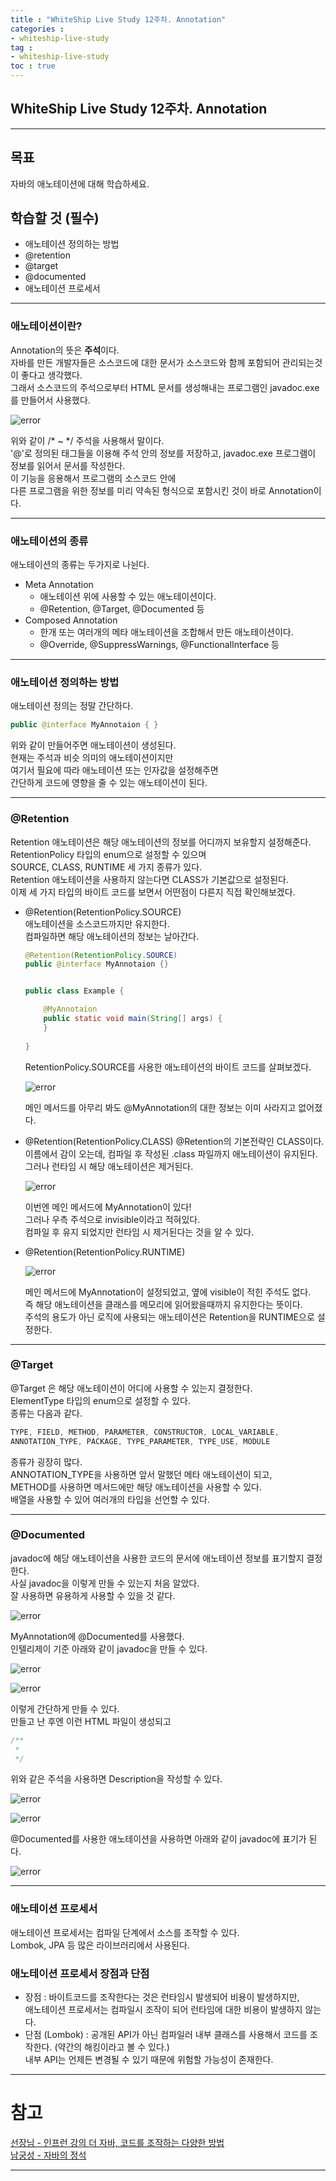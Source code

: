 ```yaml
---
title : "WhiteShip Live Study 12주차. Annotation"
categories :
- whiteship-live-study
tag :
- whiteship-live-study
toc : true
---
```


## WhiteShip Live Study 12주차. Annotation

---

## 목표
자바의 애노테이션에 대해 학습하세요.

## 학습할 것 (필수)
- 애노테이션 정의하는 방법
- @retention
- @target
- @documented
- 애노테이션 프로세서

---

### 애노테이션이란?

Annotation의 뜻은 **주석**이다.  
자바를 만든 개발자들은 소스코드에 대한 문서가 소스코드와 함께 포함되어 관리되는것이 좋다고 생각했다.  
그래서 소스코드의 주석으로부터 HTML 문서를 생성해내는 프로그램인 javadoc.exe를 만들어서 사용했다.

![error](../../../assets/images/whiteship-live-study/2021-02-05/annotation.png)  

위와 같이 /* ~ */ 주석을 사용해서 말이다.  
'@'로 정의된 태그들을 이용해 주석 안의 정보를 저장하고, javadoc.exe 프로그램이 정보를 읽어서 문서를 작성한다.   
이 기능을 응용해서 프로그램의 소스코드 안에  
다른 프로그램을 위한 정보를 미리 약속된 형식으로 포함시킨 것이 바로 Annotation이다.  

---

### 애노테이션의 종류

애노테이션의 종류는 두가지로 나뉜다.  
- Meta Annotation
    - 애노테이션 위에 사용할 수 있는 애노테이션이다.  
    - @Retention, @Target, @Documented 등
- Composed Annotation
    - 한개 또는 여러개의 메타 애노테이션을 조합해서 만든 애노테이션이다.
    - @Override, @SuppressWarnings, @FunctionalInterface 등
    
---

### 애노테이션 정의하는 방법

애노테이션 정의는 정말 간단하다.  
```java
public @interface MyAnnotaion { }
```

위와 같이 만들어주면 애노테이션이 생성된다.  
현재는 주석과 비슷 의미의 애노테이션이지만  
여기서 필요에 따라 애노테이션 또는 인자값을 설정해주면  
간단하게 코드에 영향을 줄 수 있는 애노테이션이 된다.  

---

### @Retention

Retention 애노테이션은 해당 애노테이션의 정보를 어디까지 보유할지 설정해준다.  
RetentionPolicy 타입의 enum으로 설정할 수 있으며  
SOURCE, CLASS, RUNTIME 세 가지 종류가 있다.      
Retention 애노테이션을 사용하지 않는다면 CLASS가 기본값으로 설정된다.  
이제 세 가지 타입의 바이트 코드를 보면서 어떤점이 다른지 직접 확인해보겠다.  


- @Retention(RetentionPolicy.SOURCE)  
  애노테이션을 소스코드까지만 유지한다.  
  컴파일하면 해당 애노테이션의 정보는 날아간다.  
    
  ```java
  @Retention(RetentionPolicy.SOURCE)
  public @interface MyAnnotaion {}
  
  
  public class Example {
  
      @MyAnnotaion
      public static void main(String[] args) {
      }
      
  }
  ```
  
  RetentionPolicy.SOURCE를 사용한 애노테이션의 바이트 코드를 살펴보겠다.  
  
  ![error](../../../assets/images/whiteship-live-study/2021-02-05/retention_source.png)  
  
  메인 메서드를 아무리 봐도 @MyAnnotation의 대한 정보는 이미 사라지고 없어졌다.    
  

- @Retention(RetentionPolicy.CLASS)
  @Retention의 기본전략인 CLASS이다.  
  이름에서 감이 오는데, 컴파일 후 작성된 .class 파일까지 애노테이션이 유지된다.  
  그러나 런타임 시 해당 애노테이션은 제거된다.  
  
  ![error](../../../assets/images/whiteship-live-study/2021-02-05/retention_class.png)  
    
  
  이번엔 메인 메서드에 MyAnnotation이 있다!  
  그러나 우측 주석으로 invisible이라고 적혀있다.  
  컴파일 후 유지 되었지만 런타임 시 제거된다는 것을 알 수 있다.    
  
- @Retention(RetentionPolicy.RUNTIME)  

  ![error](../../../assets/images/whiteship-live-study/2021-02-05/retention_runtime.png)  

  메인 메서드에 MyAnnotation이 설정되었고, 옆에 visible이 적힌 주석도 없다.  
  즉 해당 애노테이션을 클래스를 메모리에 읽어왔을때까지 유지한다는 뜻이다.  
  주석의 용도가 아닌 로직에 사용되는 애노테이션은 Retention을 RUNTIME으로 설정한다.  

---

### @Target

@Target 은 해당 애노테이션이 어디에 사용할 수 있는지 결정한다.  
ElementType 타입의 enum으로 설정할 수 있다.  
종류는 다음과 같다.  

```java
TYPE, FIELD, METHOD, PARAMETER, CONSTRUCTOR, LOCAL_VARIABLE, 
ANNOTATION_TYPE, PACKAGE, TYPE_PARAMETER, TYPE_USE, MODULE
```

종류가 굉장히 많다.  
ANNOTATION_TYPE을 사용하면 앞서 말했던 메타 애노테이션이 되고,  
METHOD를 사용하면 메서드에만 해당 애노테이션을 사용할 수 있다.  
배열을 사용할 수 있어 여러개의 타입을 선언할 수 있다.  

---

### @Documented

javadoc에 해당 애노테이션을 사용한 코드의 문서에 애노테이션 정보를 표기할지 결정한다.  
사실 javadoc을 이렇게 만들 수 있는지 처음 알았다.  
잘 사용하면 유용하게 사용할 수 있을 것 같다.  

![error](../../../assets/images/whiteship-live-study/2021-02-05/javadoc1.png)  

MyAnnotation에 @Documented를 사용했다.  
인텔리제이 기준 아래와 같이 javadoc을 만들 수 있다.  

![error](../../../assets/images/whiteship-live-study/2021-02-05/javadoc2.png)  

![error](../../../assets/images/whiteship-live-study/2021-02-05/javadoc3.png)  

이렇게 간단하게 만들 수 있다.  
만들고 난 후엔 이런 HTML 파일이 생성되고 

```java
/**
 *
 */
```

위와 같은 주석을 사용하면 Description을 작성할 수 있다.  

![error](../../../assets/images/whiteship-live-study/2021-02-05/javadoc4.png)  

![error](../../../assets/images/whiteship-live-study/2021-02-05/javadoc5.png)  

@Documented를 사용한 애노테이션을 사용하면 아래와 같이 javadoc에 표기가 된다.  

![error](../../../assets/images/whiteship-live-study/2021-02-05/javadoc6.png)  

---

### 애노테이션 프로세서

애노테이션 프로세서는 컴파일 단계에서 소스를 조작할 수 있다.  
Lombok, JPA 등 많은 라이브러리에서 사용된다.  

### 애노테이션 프로세서 장점과 단점

- 장점 : 바이트코드를 조작한다는 것은 런타임시 발생되어 비용이 발생하지만,  
        애노테이션 프로세서는 컴파일시 조작이 되어 런타임에 대한 비용이 발생하지 않는다.
- 단점 (Lombok) : 공개된 API가 아닌 컴파일러 내부 클래스를 사용해서 코드를 조작한다. (약간의 해킹이라고 볼 수 있다.)   
        내부 API는 언제든 변경될 수 있기 때문에 위험할 가능성이 존재한다.  

---

# 참고
[선장님 - 인프런 강의 더 자바, 코드를 조작하는 다양한 방법](https://www.inflearn.com/course/the-java-code-manipulation?inst=c160e128)  
[남궁성 - 자바의 정석](http://www.yes24.com/Product/Goods/24259565)  

---




